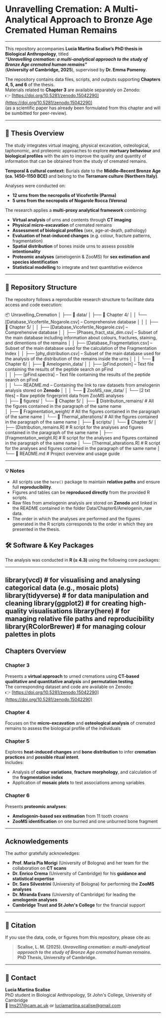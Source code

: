 # Unravelling Cremation: A Multi-Analytical Approach to Bronze Age Cremated Human Remains

---

This repository accompanies **Lucia Martina Scalise’s PhD thesis in Biological Anthropology**, titled  
**_“Unravelling cremation: a multi-analytical approach to the study of Bronze Age cremated human remains”_**  
(**University of Cambridge, 2025**), supervised by **Dr. Emma Pomeroy**.

The repository contains data files, scripts, and outputs supporting **Chapters 4, 5, and 6** of the thesis.  
Materials related to **Chapter 3** are available separately on Zenodo:  
👉 [https://doi.org/10.5281/zenodo.15042290](https://doi.org/10.5281/zenodo.15042290)  
(as a scientific paper has already been formulated from this chapter and will be sumbitted for peer-review).

---

## 📘 Thesis Overview

The study integrates virtual imaging, physical excavation, osteological, taphonomic, and proteomic approaches to explore **mortuary behaviour** and **biological profiles** with the aim to improve the quality and quantity of information that can be obtained from the study of cremated remains.

**Temporal & cultural context:** Burials date to the **Middle–Recent Bronze Age (ca. 1450–1150 BCE)** and belong to the **Terramare culture (Northern Italy)**.

Analyses were conducted on:
- **12 urns from the necropolis of Vicofertile (Parma)**  
- **5 urns from the necropolis of Nogarole Rocca (Verona)**  

The research applies a **multi-proxy analytical framework** combining:

-  **Virtual analysis** of urns and contents through **CT imaging**
-  **Physical micro-excavation** of cremated remains
-  **Assessment of biological profiles** (sex, age-at-death, pathology)
-  **Evaluation of heat-induced changes** (e.g. colour, fracture patterns, fragmentation)
-  **Spatial distribution** of bones inside urns to assess possible **intentionality**
-  **Proteomic analyses** (amelogenin & ZooMS) for **sex estimation and species identification**
-  **Statistical modelling** to integrate and test quantitative evidence

---

## 📂 Repository Structure

The repository follows a reproducible research structure to facilitate data access and code execution:

📦 Unravelling_Cremation
│
├── 📁 data/
│   ├── 📁 Chapter 4/
│   │   └── [Database_Vicofertile_Nogarole.csv] – Comprehensive database 
│   │
│   ├── 📁 Chapter 5/
│   │   ├── [Database_Vicofertile_Nogarole.csv] – Comprehensive database
│   │   ├── [Phases_fract_stai_dim.csv] – Subset of the main database including information about colours, fractures, staining, and dimentions of the remains
│   │   ├── [Database_Fragmentation.csv] – Subset of the main database used for the calculation of the Fragmentation Index
│   │   ├── [phy_distribution.csv] – Subset of the main database used for the analysis of the distribution of the remains inside the urns
│   │
│   └── 📁 Chapter 6/
│       ├── 📁 Amelogenin_data/
│       │   ├── [pFind.protein] – Text file containing the results of the peptide search on pFind  
│       │   ├── [pFind.spectra] – Text file containing the results of the peptide search on pFind  
│       │   └── README.md – Containing the link to raw datasets from amelogenin analysis stored on **Zenodo**
│       │
│       └── 📁 ZooMS_raw_data/
│           └──  [2 txt files] – Raw peptide fingerprint data from ZooMS analyses  
│
├── 📁 figures/
│   └── 📁 Chapter 5/
│       ├── 📁 Distribution_remains/           # All the figures contained in the paragraph of the same name  
│       ├── 📁 Fragmentation_weight/           # All the figures contained in the paragraph of the same name
│       └── 📁 Thermal_alterations/            # All the figures contained in the paragraph of the same name 
│
├── 📁 scripts/
│   └── 📁 Chapter 5/
│       ├── [Distribution_remains.R]           # R script for the analyses and figures contained in the paragraph of the same name
│       ├── [Fragmentation_weight.R]           # R script for the analyses and figures contained in the paragraph of the same name
│       └── [Thermal_alterations.R]            # R script for the analyses and figures contained in the paragraph of the same name
│
└── 📄 README.md                               # Project overview and usage guide    


---

### 💡 Notes

- All scripts use the `here()` package to maintain **relative paths** and ensure full **reproducibility**.  
- Figures and tables can be **reproduced directly** from the provided R scripts.  
- Raw files from amelogenin analysis are stored on **Zenodo** and linked in the README contained in the folder Data/Chapter6/Amelogenin_raw data.
- The order in which the analyses are performed and the figures generated in the R scripts corresponds to the order in which they are presented in the thesis.

## 🛠️ Software & Key Packages

The analysis was conducted in **R (≥ 4.3)** using the following core packages:

---
library(vcd)          # for visualising and analysing categorical data (e.g., mosaic plots)
library(tidyverse)    # for data manipulation and cleaning
library(ggplot2)      # for creating high-quality visualisations
library(here)         # for managing relative file paths and reproducibility
library(RColorBrewer) # for managing colour palettes in plots
---

## Chapters Overview

### **Chapter 3**
Presents a **virtual approach** to urned cremations using **CT-based qualitative and quantitative analysis** and **permutation testing**.  
The corresponding dataset and code are available on Zenodo:  
👉 [https://doi.org/10.5281/zenodo.15042290](https://doi.org/10.5281/zenodo.15042290)

### **Chapter 4**
Focuses on the **micro-excavation** and **osteological analysis** of cremated remains to assess the biological profile of the individuals

### **Chapter 5**
Explores **heat-induced changes** and **bone distribution** to infer **cremation practices** and **possible ritual intent**.  
Includes:
- Analysis of **colour variations**, **fracture morphology**, and calculation of the **fragmentation index**
- Application of **mosaic plots** to test associations among variables

### **Chapter 6**
Presents **proteomic analyses**:
- **Amelogenin-based sex estimation** from 11 tooth crowns  
- **ZooMS identification** on one burned and one unburned bone fragment  

---

## Acknowledgements

The author gratefully acknowledges:

- **Prof. Maria Pia Morigi** (University of Bologna) and her team for the collaboration on **CT scans**
- **Dr. Enrico Crema** (University of Cambridge) for his **guidance and statistical expertise**
- **Dr. Sara Silvestrini** (University of Bologna) for performing the **ZooMS analyses**
- **Dr. Miranda Evans** (University of Cambridge) for leading the **amelogenin analyses**
- **Cambridge Trust and St John's College** for the financial support

---

## 📜 Citation

If you use the data, code, or figures from this repository, please cite as:

> **Scalise, L. M. (2025). _Unravelling cremation: a multi-analytical approach to the study of Bronze Age cremated human remains_. PhD Thesis, University of Cambridge.**

---

## 📧 Contact

**Lucia Martina Scalise**  
PhD student in Biological Anthropology, St John's College, University of Cambridge  
📩 [lms217@cam.ac.uk](mailto:lms217@cam.ac.uk) or [luciamartina.scalise@gmail.com](mailto:luciamartina.scalise@gmail.com)

---


